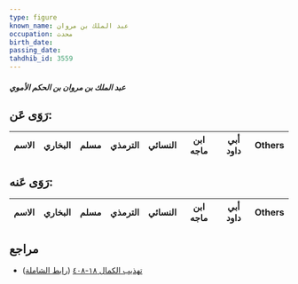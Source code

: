 ```yaml
---
type: figure
known_name: عبد الملك بن مروان
occupation: محدث
birth_date:
passing_date:
tahdhib_id: 3559
---
```

##### عبد الملك بن مروان بن الحكم الأموي

## رَوَى عَن:
| الاسم | البخاري | مسلم | الترمذي | النسائي | ابن ماجه | أبي داود | Others |
| ----- | ------- | ---- | ------- | ------- | -------- | -------- | ------ |
## رَوَى عَنه:
| الاسم | البخاري | مسلم | الترمذي | النسائي | ابن ماجه | أبي داود | Others |
| ----- | ------- | ---- | ------- | ------- | -------- | -------- | ------ |
## مراجع
- [تهذيب الكمال ١٨-٤٠٨](obsidian://open?vault=Tahdhib-al-Kamal&file=Figures/٣٥٥٩-عبد%20الملك%20بن%20مروان%20بن%20الحكم%20الأموي) ([رابط الشاملة](https://shamela.ws/book/3722/9441))
